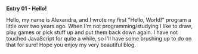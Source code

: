 **Entry 01 - Hello!**

Hello, my name is Alexandra, and I wrote my first "Hello, World!" program a little over two years ago. When I'm not programming/studying I like to draw, play games or pick stuff up and put them back down again. I have not touched JavaScript for quite a while, so I'll have some brushing up to do on that for sure!
Hope you enjoy my very beautiful blog.